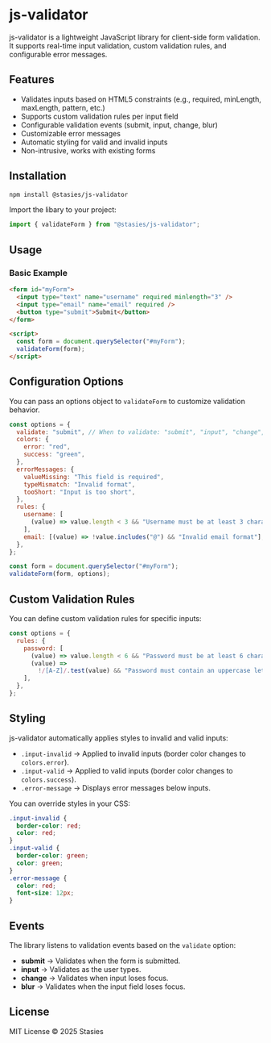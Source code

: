# js-validator

js-validator is a lightweight JavaScript library for client-side form validation. It supports real-time input validation, custom validation rules, and configurable error messages.

## Features

- Validates inputs based on HTML5 constraints (e.g., required, minLength, maxLength, pattern, etc.)
- Supports custom validation rules per input field
- Configurable validation events (submit, input, change, blur)
- Customizable error messages
- Automatic styling for valid and invalid inputs
- Non-intrusive, works with existing forms

## Installation

```sh
npm install @stasies/js-validator
```

Import the libary to your project:

```js
import { validateForm } from "@stasies/js-validator";
```

## Usage

### Basic Example

```html
<form id="myForm">
  <input type="text" name="username" required minlength="3" />
  <input type="email" name="email" required />
  <button type="submit">Submit</button>
</form>

<script>
  const form = document.querySelector("#myForm");
  validateForm(form);
</script>
```

## Configuration Options

You can pass an options object to `validateForm` to customize validation behavior.

```js
const options = {
  validate: "submit", // When to validate: "submit", "input", "change", or "blur"
  colors: {
    error: "red",
    success: "green",
  },
  errorMessages: {
    valueMissing: "This field is required",
    typeMismatch: "Invalid format",
    tooShort: "Input is too short",
  },
  rules: {
    username: [
      (value) => value.length < 3 && "Username must be at least 3 characters",
    ],
    email: [(value) => !value.includes("@") && "Invalid email format"],
  },
};

const form = document.querySelector("#myForm");
validateForm(form, options);
```

## Custom Validation Rules

You can define custom validation rules for specific inputs:

```js
const options = {
  rules: {
    password: [
      (value) => value.length < 6 && "Password must be at least 6 characters",
      (value) =>
        !/[A-Z]/.test(value) && "Password must contain an uppercase letter",
    ],
  },
};
```

## Styling

js-validator automatically applies styles to invalid and valid inputs:

- `.input-invalid` → Applied to invalid inputs (border color changes to `colors.error`).
- `.input-valid` → Applied to valid inputs (border color changes to `colors.success`).
- `.error-message` → Displays error messages below inputs.

You can override styles in your CSS:

```css
.input-invalid {
  border-color: red;
  color: red;
}
.input-valid {
  border-color: green;
  color: green;
}
.error-message {
  color: red;
  font-size: 12px;
}
```

## Events

The library listens to validation events based on the `validate` option:

- **submit** → Validates when the form is submitted.
- **input** → Validates as the user types.
- **change** → Validates when input loses focus.
- **blur** → Validates when the input field loses focus.

## License

MIT License © 2025 Stasies
